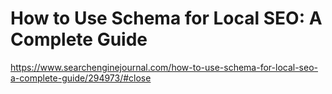 How to Use Schema for Local SEO: A Complete Guide
===

https://www.searchenginejournal.com/how-to-use-schema-for-local-seo-a-complete-guide/294973/#close

